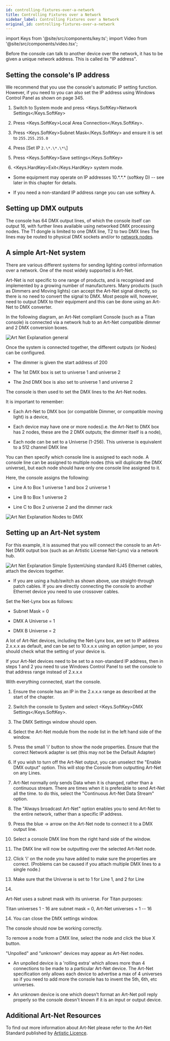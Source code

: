 ```yaml
---
id: controlling-fixtures-over-a-network
title: Controlling Fixtures over a Network
sidebar_label: Controlling Fixtures over a Network
original_id: controlling-fixtures-over-a-network
---
```


import Keys from '@site/src/components/key.ts';
import Video from '@site/src/components/video.tsx';

Before the console can talk to another device over the network, it has
to be given a unique network address. This is called its "IP address".

Setting the console's IP address
--------------------------------

We recommend that you use the console's automatic IP setting function.
However, if you need to you can also set the IP address using Windows
Control Panel as shown on page 345.

1. Switch to System mode and press <Keys.SoftKey>Network Settings</Keys.SoftKey>

2. Press <Keys.SoftKey>Local Area Connection</Keys.SoftKey>.

3. Press <Keys.SoftKey>Subnet Mask</Keys.SoftKey> and ensure it is set to `255.255.255.0`

4. Press \[Set IP `2.\*.\*.\*\`]

5. Press <Keys.SoftKey>Save settings</Keys.SoftKey>

6. <Keys.HardKey>Exit</Keys.HardKey> system mode.

-   Some equipment may operate on IP addresses 10.\*.\*.\* (softkey D)
    -- see later in this chapter for details.

-   If you need a non-standard IP address range you can use softkey A.

Setting up DMX outputs
----------------------

The console has 64 DMX output lines, of which the console itself can
output 16, with further lines available using networked DMX processing
nodes. The T1 dongle is limited to one DMX line, T2 to two DMX lines The
lines may be routed to physical DMX sockets and/or to [network nodes](../networking/controlling-fixtures-over-a-network.md).

A simple Art-Net system
-----------------------

There are various different systems for sending lighting control
information over a network. One of the most widely supported is Art-Net.

Art-Net is not specific to one range of products, and is recognised and
implemented by a growing number of manufacturers. Many products (such as
Dimmers and Moving lights) can accept the Art-Net signal directly, so
there is no need to convert the signal to DMX. Most people will,
however, need to output DMX to their equipment and this can be done
using an Art-Net to DMX converter.

In the following diagram, an Art-Net compliant Console (such as a Titan
console) is connected via a network hub to an Art-Net compatible dimmer
and 2 DMX conversion boxes.

![Art Net Explanation general](/docs/images/Art-Net-Explanation-general.jpeg)

Once the system is connected together, the different outputs (or Nodes)
can be configured.

-   The dimmer is given the start address of 200

-   The 1st DMX box is set to universe 1 and universe 2

-   The 2nd DMX box is also set to universe 1 and universe 2

The console is then used to set the DMX lines to the Art-Net nodes.

It is important to remember:

-   Each Art-Net to DMX box (or compatible Dimmer, or compatible moving
    light) is a device,

-   Each device may have one or more nodes(i.e. the Art-Net to DMX box
    has 2 nodes, these are the 2 DMX outputs; the dimmer itself is a
    node),

-   Each node can be set to a Universe (1-256). This universe is
    equivalent to a 512 channel DMX line

You can then specify which console line is assigned to each node. A
console line can be assigned to multiple nodes (this will duplicate the
DMX universe), but each node should have only one console line assigned
to it.

Here, the console assigns the following:

-   Line A to Box 1 universe 1 and box 2 universe 1

-   Line B to Box 1 universe 2

-   Line C to Box 2 universe 2 and the dimmer rack

![Art Net Explanation Nodes to DMX](/docs/images/Art-Net-Explanation-Nodes-to-DMX.jpeg)

Setting up an Art-Net system
----------------------------

For this example, it is assumed that you will connect the console to an
Art-Net DMX output box (such as an Artistic License Net-Lynx) via a
network hub.

![Art Net Explanation Simple System](/docs/images/Art-Net-Explanation-Simple-System.jpeg)Using standard RJ45 Ethernet cables,
attach the devices together.

-   If you are using a hub/switch as shown above, use straight-through
    patch cables. If you are directly connecting the console to another
    Ethernet device you need to use crossover cables.

Set the Net-Lynx box as follows:

-   Subnet Mask = 0

-   DMX A Universe = 1

-   DMX B Universe = 2

A lot of Art-Net devices, including the Net-Lynx box, are set to IP
address 2.x.x.x as default, and can be set to 10.x.x.x using an option
jumper, so you should check what the setting of your device is.

If your Art-Net devices need to be set to a non-standard IP address,
then in steps 1 and 2 you need to use Windows Control Panel to set the
console to that address range instead of 2.x.x.x

With everything connected, start the console.

1. Ensure the console has an IP in the 2.x.x.x range as described at
the start of the chapter.

2. Switch the console to System and select <Keys.SoftKey>DMX Settings</Keys.SoftKey>.

3. The DMX Settings window should open.

4. Select the Art-Net module from the node list in the left hand side
of the window.

5. Press the small 'i' button to show the node properties. Ensure that
the correct Network adapter is set (this may not be the Default Adapter)

6. If you wish to turn off the Art-Net output, you can unselect the
\"Enable DMX output\" option. This will stop the Console from outputting
Art-Net on any Lines.

7. Art-Net normally only sends Data when it is changed, rather than a
continuous stream. There are times when it is preferable to send Art-Net
all the time. to do this, select the \"Continuous Art-Net Data Stream\"
option.

8. The \"Always broadcast Art-Net\" option enables you to send Art-Net
to the entire network, rather than a specific IP address.

9. Press the blue → arrow on the Art-Net node to connect it to a DMX
output line.

10. Select a console DMX line from the right hand side of the window.

11. The DMX line will now be outputting over the selected Art-Net node.

12. Click 'i' on the node you have added to make sure the properties
are correct. (Problems can be caused if you attach multiple DMX lines to
a single node.)

13. Make sure that the Universe is set to 1 for Line 1, and 2 for Line
2.

Art-Net uses a subnet mask with its universe. For Titan purposes:

Titan universes 1 - 16 are subnet mask = 0, Art-Net universes = 1 -- 16

14. You can close the DMX settings window.

The console should now be working correctly.

To remove a node from a DMX line, select the node and click the blue X
button.

\"Unpolled\" and \"unknown\" devices may appear as Art-Net nodes.

-   An unpolled device is a \'rolling extra\' which allows more than 4
    connections to be made to a particular Art-Net device. The Art-Net
    specification only allows each device to advertise a max of 4
    universes so if you need to add more the console has to invent the
    5th, 6th, etc universes.

-   An unknown device is one which doesn't format an Art-Net poll reply
    properly so the console doesn't known if it is an input or output
    device.

Additional Art-Net Resources
----------------------------

To find out more information about Art-Net please refer to the Art-Net
Standard published by [Artistic Licence](http://www.artisticlicence.com).
